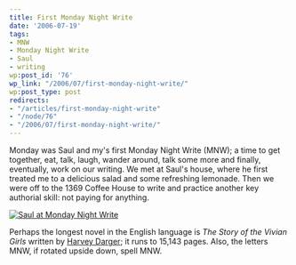 ```yaml
---
title: First Monday Night Write
date: '2006-07-19'
tags:
- MNW
- Monday Night Write
- Saul
- writing
wp:post_id: '76'
wp_link: "/2006/07/first-monday-night-write/"
wp:post_type: post
redirects:
- "/articles/first-monday-night-write"
- "/node/76"
- "/2006/07/first-monday-night-write/"
---
```


Monday was Saul and my's first Monday Night Write (MNW); a time to get together, eat, talk, laugh, wander around, talk some more and finally, eventually, work on our writing. We met at Saul's house, where he first treated me to a delicious salad and some refreshing lemonade. Then we were off to the 1369 Coffee House to write and practice another key authorial skill: not paying for anything.

[ ![Saul at Monday Night Write](http://static.flickr.com/61/193507831_feae80a90a.jpg) ](http://www.flickr.com/photos/bensheldon/193507831/ "Photo Sharing")

Perhaps the longest novel in the English language is _The Story of the Vivian Girls_ written by [Harvey Darger](http://en.wikipedia.org/wiki/Henry_Darger); it runs to 15,143 pages. Also, the letters MNW, if rotated upside down, spell MNW.

